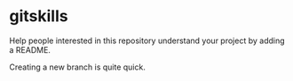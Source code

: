 # gitskills

Help people interested in this repository understand your project by adding a README.

Creating a new branch is quite quick.